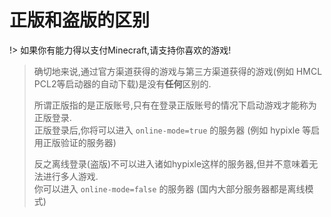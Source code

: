 # 正版和盗版的区别

!> 如果你有能力得以支付Minecraft,请支持你喜欢的游戏!

> 确切地来说,通过官方渠道获得的游戏与第三方渠道获得的游戏(例如 HMCL PCL2等启动器的自动下载)是没有**任何**区别的.
> 
> 所谓正版指的是正版账号,只有在登录正版账号的情况下启动游戏才能称为正版登录.  
> 正版登录后,你将可以进入 `online-mode=true` 的服务器 (例如 hypixle 等启用正版验证的服务器)
> 
> 反之离线登录(盗版)不可以进入诸如hypixle这样的服务器,但并不意味着无法进行多人游戏.  
> 你可以进入 `online-mode=false` 的服务器 (国内大部分服务器都是离线模式) 